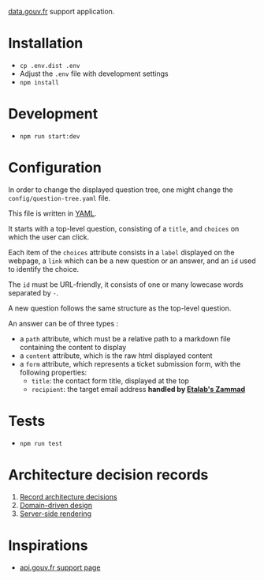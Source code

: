 [data.gouv.fr](https://data.gouv.fr) support application.

# Installation

- `cp .env.dist .env`
- Adjust the `.env` file with development settings
- `npm install`

# Development

- `npm run start:dev`

# Configuration

In order to change the displayed question tree, one might change the `config/question-tree.yaml` file.

This file is written in [YAML](https://fr.wikipedia.org/wiki/YAML#:~:text=YAML%2C%20acronyme%20de%20Yet%20Another,de%20donn%C3%A9es%20par%20s%C3%A9rialisation%20Unicode.).

It starts with a top-level question, consisting of a `title`, and `choices` on which the user can click.

Each item of the `choices` attribute consists in a `label` displayed on the webpage, a `link` which can be a new question or an answer, and an `id` used to identify the choice.

The `id` must be URL-friendly, it consists of one or many lowecase words separated by `-`.

A new question follows the same structure as the top-level question.

An answer can be of three types :

- a `path` attribute, which must be a relative path to a markdown file containing the content to display
- a `content` attribute, which is the raw html displayed content
- a `form` attribute, which represents a ticket submission form, with the following properties:
  - `title`: the contact form title, displayed at the top
  - `recipient`: the target email address **handled by [Etalab's Zammad](https://support.etalab.gouv.fr)**

# Tests

- `npm run test`

# Architecture decision records

1.  [Record architecture decisions](./doc/adr/0001-record-architecture-decisions.md)
2.  [Domain-driven design](./doc/adr/0002-domain-driven-design.md)
3.  [Server-side rendering](./doc/adr/0003-server-side-rendering.md)

# Inspirations

- [api.gouv.fr support page](https://api.gouv.fr/parcours-client)
